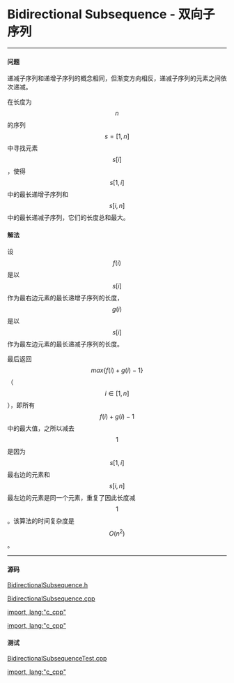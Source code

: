 <script type="text/javascript" src="https://cdnjs.cloudflare.com/ajax/libs/mathjax/2.7.1/MathJax.js?config=TeX-AMS-MML_HTMLorMML"></script>

# Bidirectional Subsequence - 双向子序列

--------

#### 问题

递减子序列和递增子序列的概念相同，但渐变方向相反，递减子序列的元素之间依次递减。

在长度为$$ n $$的序列$$ s = [1,n] $$中寻找元素$$ s[i] $$，使得$$ s[1,i] $$中的最长递增子序列和$$ s[i,n] $$中的最长递减子序列，它们的长度总和最大。

#### 解法

设$$ f(i) $$是以$$ s[i] $$作为最右边元素的最长递增子序列的长度，$$ g(i) $$是以$$ s[i] $$作为最左边元素的最长递减子序列的长度。

最后返回$$ max\{ f(i)+g(i)-1 \} $$（$$ i \in [1,n] $$），即所有$$ f(i)+g(i)-1 $$中的最大值，之所以减去$$ 1 $$是因为$$ s[1,i] $$最右边的元素和$$ s[i,n] $$最左边的元素是同一个元素，重复了因此长度减$$ 1 $$。该算法的时间复杂度是$$ O(n^2) $$。

--------

#### 源码

[BidirectionalSubsequence.h](https://github.com/linrongbin16/Way-to-Algorithm/blob/master/src/DynamicProgramming/LinearDP/BidirectionalSubsequence.h)

[BidirectionalSubsequence.cpp](https://github.com/linrongbin16/Way-to-Algorithm/blob/master/src/DynamicProgramming/LinearDP/BidirectionalSubsequence.cpp)

[import, lang:"c_cpp"](../../../../src/DynamicProgramming/LinearDP/BidirectionalSubsequence.h)

[import, lang:"c_cpp"](../../../../src/DynamicProgramming/LinearDP/BidirectionalSubsequence.cpp)

#### 测试

[BidirectionalSubsequenceTest.cpp](https://github.com/linrongbin16/Way-to-Algorithm/blob/master/src/DynamicProgramming/LinearDP/BidirectionalSubsequenceTest.cpp)

[import, lang:"c_cpp"](../../../../src/DynamicProgramming/LinearDP/BidirectionalSubsequenceTest.cpp)
